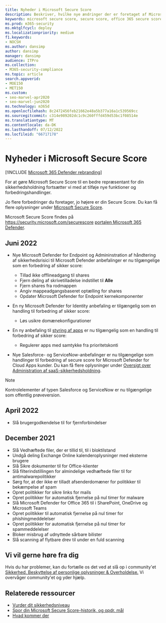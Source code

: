 ```yaml
---
title: Nyheder i Microsoft Secure Score
description: Beskriver, hvilke nye ændringer der er foretaget af Microsoft Secure Score på Microsoft 365 Defender-portalen.
keywords: microsoft secure score, secure score, office 365 secure score, microsoft security score, Microsoft 365 Defender portal
ms.prod: m365-security
ms.mktglfcycl: deploy
ms.localizationpriority: medium
f1.keywords:
- NOCSH
ms.author: dansimp
author: dansimp
manager: dansimp
audience: ITPro
ms.collection:
- M365-security-compliance
ms.topic: article
search.appverid:
- MOE150
- MET150
ms.custom:
- seo-marvel-apr2020
- seo-marvel-jun2020
ms.technology: m365d
ms.openlocfilehash: 8c2472456feb21662e48a5b377a16a1c539569cc
ms.sourcegitcommit: c314e989202dc1c9c260fffd459d53bc1f08514e
ms.translationtype: MT
ms.contentlocale: da-DK
ms.lasthandoff: 07/12/2022
ms.locfileid: "66717178"
---
```

# <a name="whats-new-in-microsoft-secure-score"></a>Nyheder i Microsoft Secure Score

[!INCLUDE [Microsoft 365 Defender rebranding](../includes/microsoft-defender.md)]

For at gøre Microsoft Secure Score til en bedre repræsentant for din sikkerhedsholdning fortsætter vi med at tilføje nye funktioner og forbedringshandlinger.

Jo flere forbedringer du foretager, jo højere er din Secure Score. Du kan få flere oplysninger under [Microsoft Secure Score](microsoft-secure-score.md).

Microsoft Secure Score findes på https://security.microsoft.com/securescore [portalen Microsoft 365 Defender](microsoft-365-defender-portal.md).

## <a name="june-2022"></a>Juni 2022

- Nye Microsoft Defender for Endpoint og Admininstration af håndtering af sikkerhedsrisici til Microsoft Defender anbefalinger er nu tilgængelige som en forbedring af sikker score:

  - Tillad ikke offlineadgang til shares
  - Fjern deling af skrivetilladelse indstillet til **Alle**
  - Fjern shares fra rodmappen
  - Angiv mappeadgangsbaseret optælling for shares
  - Opdater Microsoft Defender for Endpoint kernekomponenter

- En ny Microsoft Defender for Identity anbefaling er tilgængelig som en handling til forbedring af sikker score:

  - Løs usikre domænekonfigurationer

- En ny anbefaling til [styring af apps](/defender-cloud-apps/app-governance-manage-app-governance) er nu tilgængelig som en handling til forbedring af sikker score:

  - Regulerer apps med samtykke fra prioritetskonti

- Nye Salesforce- og ServiceNow-anbefalinger er nu tilgængelige som handlinger til forbedring af secure score for Microsoft Defender for Cloud Apps kunder. Du kan få flere oplysninger under [Oversigt over Administration af saaS-sikkerhedsholdning](https://aka.ms/saas_security_posture_management).

>[!Note]
>Kontrolelementer af typen Salesforce og ServiceNow er nu tilgængelige som offentlig prøveversion.

## <a name="april-2022"></a>April 2022

- Slå brugergodkendelse til for fjernforbindelser

## <a name="december-2021"></a>December 2021

- Slå Vedhæftede filer, der er tillid til, til i bloktilstand
- Undgå deling Exchange Online kalenderoplysninger med eksterne brugere
- Slå Sikre dokumenter til for Office-klienter
- Slå filterindstillingen for almindelige vedhæftede filer til for antimalwarepolitikker
- Sørg for, at der ikke er tilladt afsenderdomæner for politikker til bekæmpelse af spam
- Opret politikker for sikre links for mails
- Opret politikker for automatisk fjernelse på nul timer for malware
- Slå Microsoft Defender for Office 365 til i SharePoint, OneDrive og Microsoft Teams
- Opret politikker til automatisk fjernelse på nul timer for phishingmeddelelser
- Opret politikker for automatisk fjernelse på nul timer for spammeddelelser
- Bloker misbrug af udnyttede sårbare bilister
- Slå scanning af flytbare drev til under en fuld scanning

## <a name="we-want-to-hear-from-you"></a>Vi vil gerne høre fra dig

Hvis du har problemer, kan du fortælle os det ved at slå op i community'et [Sikkerhed, Beskyttelse af personlige oplysninger & Overholdelse.](https://techcommunity.microsoft.com/t5/Security-Privacy-Compliance/bd-p/security_privacy) Vi overvåger community'et og yder hjælp.

## <a name="related-resources"></a>Relaterede ressourcer

- [Vurder dit sikkerhedsniveau](microsoft-secure-score-improvement-actions.md)
- [Spor din Microsoft Secure Score-historik, og opdr. mål](microsoft-secure-score-history-metrics-trends.md)
- [Hvad kommer der](microsoft-secure-score-whats-coming.md)
